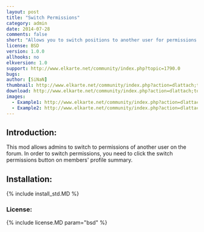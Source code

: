 ```yaml
---
layout: post
title: "Switch Permissions"
category: admin
date: 2014-07-28
comments: false
short: "Allows you to switch positions to another user for permissions testing"
license: BSD
version: 1.0.0
allhooks: no
elkversion: 1.0
support: http://www.elkarte.net/community/index.php?topic=1790.0
bugs:
author: [SiNaN]
thumbnail: http://www.elkarte.net/community/index.php?action=dlattach;topic=1790.0;attach=1227;image
download: http://www.elkarte.net/community/index.php?action=dlattach;topic=1790.0;attach=1216
images:
  - Example1: http://www.elkarte.net/community/index.php?action=dlattach;topic=1790.0;attach=1227;image
  - Example2: http://www.elkarte.net/community/index.php?action=dlattach;topic=1790.0;attach=1229;image
---
```


## Introduction:
This mod allows admins to switch to permissions of another user on the forum. In order to switch permissions, you need to click the switch permissions button on members' profile summary.

## Installation:
{% include install_std.MD %}

### License:
{% include license.MD param="bsd" %}